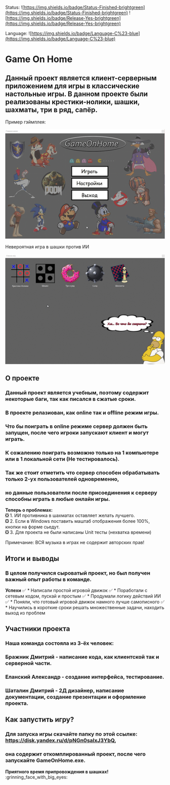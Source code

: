 Status: ![https://img.shields.io/badge/Status-Finished-brightgreen](https://img.shields.io/badge/Status-Finished-brightgreen) ![https://img.shields.io/badge/Release-Yes-brightgreen](https://img.shields.io/badge/Release-Yes-brightgreen)

Language: ![https://img.shields.io/badge/Language-C%23-blue](https://img.shields.io/badge/Language-C%23-blue)

# Game On Home

## Данный проект является клиент-серверным приложением для игры в классические настольные игры. В данном проекте были реализованы крестики-нолики, шашки, шахматы, три в ряд, сапёр. 

Пример гэймплея:
 
 
 ![Alt text](gif/menu.gif)
 
 Невероятная игра в шашки против ИИ
 
 ![Alt text](gif/gameplay.gif)
 
 
## О проекте
	
### Данный проект является учебным, поэтому содержит некоторые баги, так как писался в сжатые сроки. 

### В проекте релазиован, как online так и offline режим игры. 

### Что бы поиграть в online режиме сервер должен быть запущен, после чего игроки запускают клиент и могут играть.
 
### К сожалению поиграть возможно только на 1 компьютере или в 1 локальной сети (Не тестировалось). 

### Так же стоит отметить что сервер способен обрабатывать только 2-ух пользователей одновременно, 
### но данные пользователи после присоединения к серверу способны играть в любые онлайн игры.   
	
**Теперь о проблемах:**  
:negative_squared_cross_mark:	1. ИИ противника в шахматах оставляет желать лучшего.    
:negative_squared_cross_mark:	2. Если в Windows поставить маштаб отображения более 100%, кнопки на форме сьедут.    
:negative_squared_cross_mark:	3. Для проекта не были написаны Unit тесты (нехватка времени)    
	
Примечание: ВСЯ музыка в играх не содержит авторских прав!

## Итоги и выводы

### В целом получился сыроватый проект, но был получен важный опыт работы в команде.

**Успехи**
:white_check_mark: * Написали простой игровой движок 
:white_check_mark: * Поработали с сетевым кодом, пускай и простым
:white_check_mark: * Продумали логику действий ИИ
:white_check_mark: * Поняли, что готовый игровой движок намного лучше самописного
:white_check_mark: * Научились в короткие сроки решать множественные задачи, находить выход из проблем

## Участники проекта

### Наша команда состояла из 3-ёх человек: 

### Бражник Дмитрий - написание кода, как клиентской так и серверной части.

### Еланский Александр - создание интерфейса, тестирование.

### Шаталин Дмитрий - 2Д дизайнер, написание документации, создание презентации и оформление проекта.


	
## Как запустить игру? 
	
### Для запуска игры скачайте папку по этой ссылке: <https://disk.yandex.ru/d/pNGn0saIxJ3YbQ>, 
### она содержит откомплированный проект, после чего запускайте GameOnHome.exe. 

**Приятного время припровождения в шашках!**  :grinning_face_with_big_eyes:
	
	